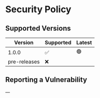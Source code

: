 # Security Policy

## Supported Versions

| Version | Supported          | Latest|
| ------- | ------------------ | ------ |
| 1.0.0   | :white_check_mark: | 🟢 |
| pre-releases  | :x:           |     |

## Reporting a Vulnerability
—

